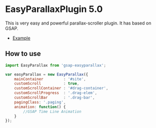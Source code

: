 EasyParallaxPlugin 5.0
======================
This is very easy and powerful parallax-scroller plugin. It has based on GSAP.

- [Example](http://natrube.net/easy_parallax/index.html)

## How to use

```js
import EasyParallax from 'gsap-easyparallax';

var easyParallax = new EasyParallax({
    mainContainer         : '#site',
    customScroll          : true,
    customScrollContainer : '#drag-container',
    customScrollProgress  : '.drag-elem',
    customScrollBar       : '.drag-bar',
    pagingClass: '.paging',
    animation: function() {
        //GSAP Time Line Animation
    }
});
```
